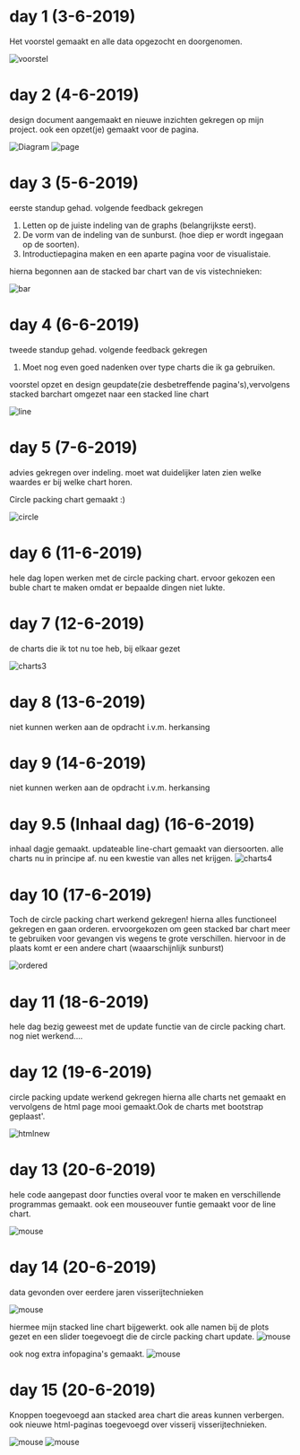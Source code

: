 # day 1 (3-6-2019)
Het voorstel gemaakt en alle data opgezocht en doorgenomen.

![voorstel](/images/voorstel.png)

# day 2 (4-6-2019)
design document aangemaakt en nieuwe inzichten gekregen op mijn project. ook een opzet(je) gemaakt voor de pagina.

![Diagram](/images/diagram.png)
![page](/images/page.PNG)

# day 3 (5-6-2019)
eerste standup gehad. volgende feedback gekregen

1. Letten op de juiste indeling van de graphs (belangrijkste eerst).
1. De vorm van de indeling van de sunburst. (hoe diep er wordt ingegaan op de soorten).
1. Introductiepagina maken en een aparte pagina voor de visualistaie.

hierna begonnen aan de stacked bar chart van de vis vistechnieken:

![bar](/images/stackedBar.PNG)

# day 4 (6-6-2019)
tweede standup gehad. volgende feedback gekregen

1. Moet nog even goed nadenken over type charts die ik ga  gebruiken.

voorstel opzet en design geupdate(zie desbetreffende pagina's),vervolgens stacked barchart omgezet naar een stacked line chart


![line](/images/stackedLine.PNG)

# day 5 (7-6-2019)
advies gekregen over indeling. moet wat duidelijker laten zien welke waardes er bij welke chart horen.

Circle packing chart gemaakt :)

![circle](/images/circlechart.PNG)

# day 6 (11-6-2019)
hele dag lopen werken met de circle packing chart. ervoor gekozen een buble chart te maken omdat er bepaalde dingen niet lukte.

# day 7 (12-6-2019)
de charts die ik tot nu toe heb, bij elkaar gezet

![charts3](/images/charts3.PNG)

# day 8 (13-6-2019)
niet kunnen werken aan de opdracht i.v.m. herkansing

# day 9 (14-6-2019)
niet kunnen werken aan de opdracht i.v.m. herkansing

# day 9.5 (Inhaal dag) (16-6-2019)
inhaal dagje gemaakt. updateable line-chart gemaakt van diersoorten. alle charts nu in principe af. nu een kwestie van alles net krijgen.
![charts4](/images/charts4.PNG)

# day 10  (17-6-2019)
Toch de circle packing chart werkend gekregen! hierna alles functioneel gekregen en gaan orderen. ervoorgekozen om geen stacked bar chart meer te gebruiken voor gevangen vis wegens te grote verschillen. hiervoor in de plaats komt er een andere chart (waaarschijnlijk sunburst)

![ordered](/images/ordereds.PNG)

# day 11  (18-6-2019)
hele dag bezig geweest met de update functie van de circle packing chart. nog niet werkend....

# day 12  (19-6-2019)
circle packing update werkend gekregen hierna alle charts net gemaakt en vervolgens de html page mooi gemaakt.Ook de charts met bootstrap geplaast'.

![htmlnew](/images/newhtml.PNG)

# day 13  (20-6-2019)
hele code aangepast door functies overal voor te maken en verschillende programmas gemaakt. ook een mouseouver funtie gemaakt voor de line chart.

![mouse](/images/mouseover.png)

# day 14  (20-6-2019)
data gevonden over eerdere jaren visserijtechnieken
<!-- http://edepot.wur.nl/284011 -->
![mouse](/images/extradata.PNG)

hiermee mijn stacked line chart bijgewerkt.
ook alle namen bij de plots gezet en een slider toegevoegt die de circle packing chart update.
![mouse](/images/beta.PNG)


ook nog extra infopagina's gemaakt.
![mouse](/images/text.PNG)

# day 15  (20-6-2019)
Knoppen toegevoegd aan stacked area chart die areas kunnen verbergen.
ook nieuwe html-paginas toegevoegd over visserij visserijtechnieken.

![mouse](/images/area1.PNG)
![mouse](/images/area2.PNG)
